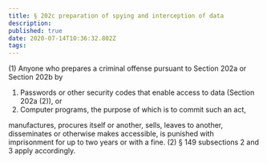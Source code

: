 ```yaml
---
title: § 202c preparation of spying and interception of data
description: 
published: true
date: 2020-07-14T10:36:32.802Z
tags: 
---
```


(1) Anyone who prepares a criminal offense pursuant to Section 202a or Section 202b by
1. Passwords or other security codes that enable access to data (Section 202a (2)), or
2. Computer programs, the purpose of which is to commit such an act,

manufactures, procures itself or another, sells, leaves to another, disseminates or otherwise makes accessible, is punished with imprisonment for up to two years or with a fine.
(2) § 149 subsections 2 and 3 apply accordingly.